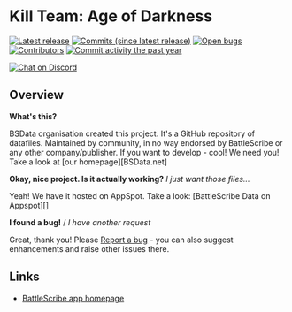 Kill Team: Age of Darkness
==================

[![Latest release](https://img.shields.io/github/release/BSData/TemplateDataRepo.svg?style=flat-square)](https://github.com/BSData/kill-team-age-of-darkness/releases/latest)
[![Commits (since latest release)](https://img.shields.io/github/commits-since/BSData/TemplateDataRepo/latest.svg?style=flat-square)](https://github.com/BSData/kill-team-age-of-darkness/releases)
[![Open bugs](https://img.shields.io/github/issues/BSData/TemplateDataRepo/bug.svg?style=flat-square&label=bugs)](https://github.com/BSData/kill-team-age-of-darkness/issues?q=is%3Aissue+is%3Aopen+label%3Abug)
[![Contributors](https://img.shields.io/github/contributors/BSData/TemplateDataRepo.svg?style=flat-square)](https://github.com/BSData/kill-team-age-of-darkness/graphs/contributors)
[![Commit activity the past year](https://img.shields.io/github/commit-activity/y/BSData/TemplateDataRepo.svg?style=flat-square)](https://github.com/BSData/kill-team-age-of-darkness/pulse/monthly)

[![Chat on Discord](https://img.shields.io/discord/558412685981777922.svg?logo=discord&style=popout-square)](https://www.bsdata.net/discord)

## Overview ##

__What's this?__

BSData organisation created this project. It's a GitHub repository of datafiles.
Maintained by community, in no way endorsed by BattleScribe or any other company/publisher. If you want
to develop - cool! We need you! Take a look at [our homepage][BSData.net]

__Okay, nice project. Is it actually working?__ _I just want those files..._

Yeah! We have it hosted on AppSpot. Take a look: [BattleScribe Data on Appspot][]

__I found a bug!__ / *I have another request*

Great, thank you! Please [Report a bug][bug report] - you can also suggest enhancements and raise other issues there.

## Links ##

* [BattleScribe app homepage](https://www.battlescribe.net/)


[bug report]: https://github.com/BSData/kill-team-age-of-darkness/issues/new/choose

